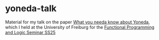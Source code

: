 # yoneda-talk

Material for my talk on the paper [What you needa know about Yoneda](https://dl.acm.org/doi/pdf/10.1145/3236779), which I held at the University of Freiburg for the [Functional Programming and Logic Seminar SS25](https://proglang.github.io/teaching/25ss/popl.html)

